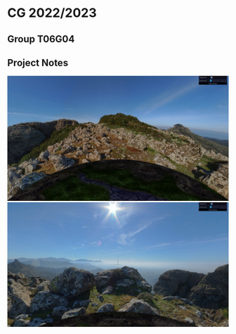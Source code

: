 # CG 2022/2023

## Group T06G04

## Project Notes

![Screenshot 1-1](screenshots/cg-t06g04-project-1-1.png)
![Screenshot 1-2](screenshots/cg-t06g04-project-1-2.png)
